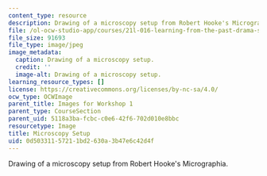 ```yaml
---
content_type: resource
description: Drawing of a microscopy setup from Robert Hooke's Micrographia.
file: /ol-ocw-studio-app/courses/21l-016-learning-from-the-past-drama-science-performance-spring-2009/0d50331157211bd2630a3b47e6c42d4f_02.jpg
file_size: 91693
file_type: image/jpeg
image_metadata:
  caption: Drawing of a microscopy setup.
  credit: ''
  image-alt: Drawing of a microscopy setup.
learning_resource_types: []
license: https://creativecommons.org/licenses/by-nc-sa/4.0/
ocw_type: OCWImage
parent_title: Images for Workshop 1
parent_type: CourseSection
parent_uid: 5118a3ba-fcbc-c0e6-42f6-702d010e8bbc
resourcetype: Image
title: Microscopy Setup
uid: 0d503311-5721-1bd2-630a-3b47e6c42d4f
---
```

Drawing of a microscopy setup from Robert Hooke's Micrographia.